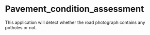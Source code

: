 # Pavement_condition_assessment
This application will detect whether the road photograph contains any potholes or not.
